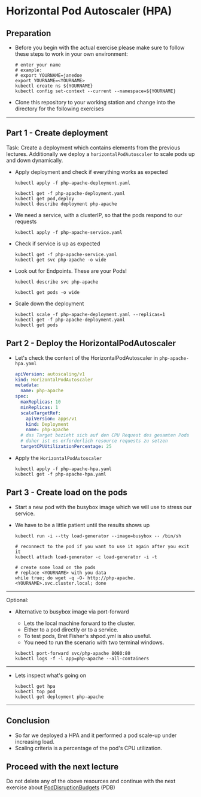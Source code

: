 # Horizontal Pod Autoscaler (HPA)

## Preparation

* Before you begin with the actual exercise please make sure to follow these steps to work in your own environment:

  ```shell
  # enter your name
  # example:
  # export YOURNAME=janedoe
  export YOURNAME=<YOURNAME>
  kubectl create ns ${YOURNAME}
  kubectl config set-context --current --namespace=${YOURNAME}
  ```

* Clone this repository to your working station and change into the directory for the following exercises

---

## Part 1 - Create deployment

Task: Create a deployment which contains elements from the previous lectures.
Additionally we deploy a `horizontalPodAutoscaler` to scale pods up and down dynamically.

* Apply deployment and check if everything works as expected

  ```shell
  kubectl apply -f php-apache-deployment.yaml
  
  kubectl get -f php-apache-deployment.yaml
  kubectl get pod,deploy
  kubectl describe deployment php-apache
  ```

* We need a service, with a clusterIP, so that the pods respond to our requests 

  ```shell
  kubectl apply -f php-apache-service.yaml
  ```

* Check if service is up as expected

  ```shell
  kubectl get -f php-apache-service.yaml
  kubectl get svc php-apache -o wide
  ```

* Look out for Endpoints. These are your Pods!
  
  ```shell
  kubectl describe svc php-apache
  ```

  ```shell
  kubectl get pods -o wide
  ```

* Scale down the deployment

  ```shell
  kubectl scale -f php-apache-deployment.yaml --replicas=1
  kubectl get -f php-apache-deployment.yaml
  kubectl get pods
  ```

## Part 2 - Deploy the HorizontalPodAutoscaler

* Let's check the content of the HorizontalPodAutoscaler in `php-apache-hpa.yaml`

  ```yaml
  apiVersion: autoscaling/v1
  kind: HorizontalPodAutoscaler
  metadata:
    name: php-apache
  spec:
    maxReplicas: 10
    minReplicas: 1
    scaleTargetRef:
      apiVersion: apps/v1
      kind: Deployment
      name: php-apache
    # das Target bezieht sich auf den CPU Request des gesamten Pods
    # daher ist es erforderlich resource requests zu setzen
    targetCPUUtilizationPercentage: 25
  ```

* Apply the `HorizontalPodAutoscaler`

  ```shell
  kubectl apply -f php-apache-hpa.yaml
  kubectl get -f php-apache-hpa.yaml
  ```

## Part 3 - Create load on the pods

* Start a new pod with the busybox image which we will use to stress our service.

* We have to be a little patient until the results shows up

  ```shell
  kubectl run -i --tty load-generator --image=busybox -- /bin/sh
  
  # reconnect to the pod if you want to use it again after you exit it
  kubectl attach load-generator -c load-generator -i -t
  
  # create some load on the pods
  # replace <YOURNAME> with you data
  while true; do wget -q -O- http://php-apache.<YOURNAME>.svc.cluster.local; done
  ```

---

Optional:

* Alternative to busybox image via port-forward
  * Lets the local machine forward to the cluster.
  * Either to a pod directly or to a service.
  * To test pods, Bret Fisher's shpod.yml is also useful.
  * You need to run the scenario with two terminal windows.

  ```shell
  kubectl port-forward svc/php-apache 8080:80
  kubectl logs -f -l app=php-apache --all-containers
  ```

---

* Lets inspect what's going on

  ```shell
  kubectl get hpa
  kubectl top pod
  kubectl get deployment php-apache
  ```

---

## Conclusion

* So far we deployed a HPA and it performed a pod scale-up under increasing load.
* Scaling criteria is a percentage of the pod's CPU utilization.

## Proceed with the next lecture

Do not delete any of the obove resources and continue with the next exercise
about [PodDisruptionBudgets](../120b-pdb/README.md) (PDB)

